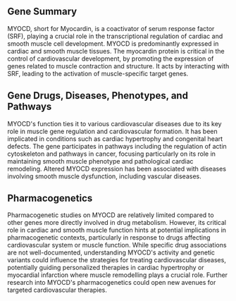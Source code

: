 ## Gene Summary
MYOCD, short for Myocardin, is a coactivator of serum response factor (SRF), playing a crucial role in the transcriptional regulation of cardiac and smooth muscle cell development. MYOCD is predominantly expressed in cardiac and smooth muscle tissues. The myocardin protein is critical in the control of cardiovascular development, by promoting the expression of genes related to muscle contraction and structure. It acts by interacting with SRF, leading to the activation of muscle-specific target genes.

## Gene Drugs, Diseases, Phenotypes, and Pathways
MYOCD's function ties it to various cardiovascular diseases due to its key role in muscle gene regulation and cardiovascular formation. It has been implicated in conditions such as cardiac hypertrophy and congenital heart defects. The gene participates in pathways including the regulation of actin cytoskeleton and pathways in cancer, focusing particularly on its role in maintaining smooth muscle phenotype and pathological cardiac remodeling. Altered MYOCD expression has been associated with diseases involving smooth muscle dysfunction, including vascular diseases.

## Pharmacogenetics
Pharmacogenetic studies on MYOCD are relatively limited compared to other genes more directly involved in drug metabolism. However, its critical role in cardiac and smooth muscle function hints at potential implications in pharmacogenetic contexts, particularly in response to drugs affecting cardiovascular system or muscle function. While specific drug associations are not well-documented, understanding MYOCD's activity and genetic variants could influence the strategies for treating cardiovascular diseases, potentially guiding personalized therapies in cardiac hypertrophy or myocardial infarction where muscle remodelling plays a crucial role. Further research into MYOCD's pharmacogenetics could open new avenues for targeted cardiovascular therapies.